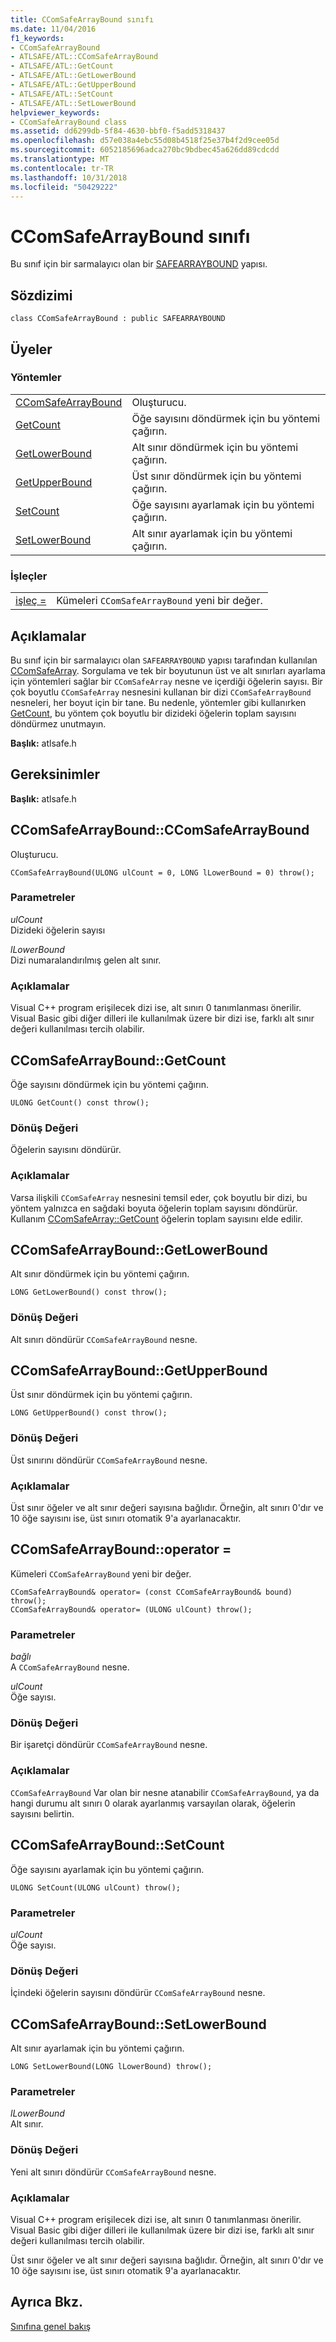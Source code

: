 ```yaml
---
title: CComSafeArrayBound sınıfı
ms.date: 11/04/2016
f1_keywords:
- CComSafeArrayBound
- ATLSAFE/ATL::CComSafeArrayBound
- ATLSAFE/ATL::GetCount
- ATLSAFE/ATL::GetLowerBound
- ATLSAFE/ATL::GetUpperBound
- ATLSAFE/ATL::SetCount
- ATLSAFE/ATL::SetLowerBound
helpviewer_keywords:
- CComSafeArrayBound class
ms.assetid: dd6299db-5f84-4630-bbf0-f5add5318437
ms.openlocfilehash: d57e038a4ebc55d08b4518f25e37b4f2d9cee05d
ms.sourcegitcommit: 6052185696adca270bc9bdbec45a626dd89cdcdd
ms.translationtype: MT
ms.contentlocale: tr-TR
ms.lasthandoff: 10/31/2018
ms.locfileid: "50429222"
---
```

# <a name="ccomsafearraybound-class"></a>CComSafeArrayBound sınıfı

Bu sınıf için bir sarmalayıcı olan bir [SAFEARRAYBOUND](/previous-versions/windows/desktop/api/oaidl/ns-oaidl-tagsafearraybound) yapısı.

## <a name="syntax"></a>Sözdizimi

```
class CComSafeArrayBound : public SAFEARRAYBOUND
```

## <a name="members"></a>Üyeler

### <a name="methods"></a>Yöntemler

|||
|-|-|
|[CComSafeArrayBound](#ccomsafearraybound)|Oluşturucu.|
|[GetCount](#getcount)|Öğe sayısını döndürmek için bu yöntemi çağırın.|
|[GetLowerBound](#getlowerbound)|Alt sınır döndürmek için bu yöntemi çağırın.|
|[GetUpperBound](#getupperbound)|Üst sınır döndürmek için bu yöntemi çağırın.|
|[SetCount](#setcount)|Öğe sayısını ayarlamak için bu yöntemi çağırın.|
|[SetLowerBound](#setlowerbound)|Alt sınır ayarlamak için bu yöntemi çağırın.|

### <a name="operators"></a>İşleçler

|||
|-|-|
|[işleç =](#operator_eq)|Kümeleri `CComSafeArrayBound` yeni bir değer.|

## <a name="remarks"></a>Açıklamalar

Bu sınıf için bir sarmalayıcı olan `SAFEARRAYBOUND` yapısı tarafından kullanılan [CComSafeArray](../../atl/reference/ccomsafearray-class.md). Sorgulama ve tek bir boyutunun üst ve alt sınırları ayarlama için yöntemleri sağlar bir `CComSafeArray` nesne ve içerdiği öğelerin sayısı. Bir çok boyutlu `CComSafeArray` nesnesini kullanan bir dizi `CComSafeArrayBound` nesneleri, her boyut için bir tane. Bu nedenle, yöntemler gibi kullanırken [GetCount](#getcount), bu yöntem çok boyutlu bir dizideki öğelerin toplam sayısını döndürmez unutmayın.

**Başlık:** atlsafe.h

## <a name="requirements"></a>Gereksinimler

**Başlık:** atlsafe.h

##  <a name="ccomsafearraybound"></a>  CComSafeArrayBound::CComSafeArrayBound

Oluşturucu.

```
CComSafeArrayBound(ULONG ulCount = 0, LONG lLowerBound = 0) throw();
```

### <a name="parameters"></a>Parametreler

*ulCount*<br/>
Dizideki öğelerin sayısı

*lLowerBound*<br/>
Dizi numaralandırılmış gelen alt sınır.

### <a name="remarks"></a>Açıklamalar

Visual C++ program erişilecek dizi ise, alt sınırı 0 tanımlanması önerilir. Visual Basic gibi diğer dilleri ile kullanılmak üzere bir dizi ise, farklı alt sınır değeri kullanılması tercih olabilir.

##  <a name="getcount"></a>  CComSafeArrayBound::GetCount

Öğe sayısını döndürmek için bu yöntemi çağırın.

```
ULONG GetCount() const throw();
```

### <a name="return-value"></a>Dönüş Değeri

Öğelerin sayısını döndürür.

### <a name="remarks"></a>Açıklamalar

Varsa ilişkili `CComSafeArray` nesnesini temsil eder, çok boyutlu bir dizi, bu yöntem yalnızca en sağdaki boyuta öğelerin toplam sayısını döndürür. Kullanım [CComSafeArray::GetCount](../../atl/reference/ccomsafearray-class.md#getcount) öğelerin toplam sayısını elde edilir.

##  <a name="getlowerbound"></a>  CComSafeArrayBound::GetLowerBound

Alt sınır döndürmek için bu yöntemi çağırın.

```
LONG GetLowerBound() const throw();
```

### <a name="return-value"></a>Dönüş Değeri

Alt sınırı döndürür `CComSafeArrayBound` nesne.

##  <a name="getupperbound"></a>  CComSafeArrayBound::GetUpperBound

Üst sınır döndürmek için bu yöntemi çağırın.

```
LONG GetUpperBound() const throw();
```

### <a name="return-value"></a>Dönüş Değeri

Üst sınırını döndürür `CComSafeArrayBound` nesne.

### <a name="remarks"></a>Açıklamalar

Üst sınır öğeler ve alt sınır değeri sayısına bağlıdır. Örneğin, alt sınırı 0'dır ve 10 öğe sayısını ise, üst sınırı otomatik 9'a ayarlanacaktır.

##  <a name="operator_eq"></a>  CComSafeArrayBound::operator =

Kümeleri `CComSafeArrayBound` yeni bir değer.

```
CComSafeArrayBound& operator= (const CComSafeArrayBound& bound) throw();
CComSafeArrayBound& operator= (ULONG ulCount) throw();
```

### <a name="parameters"></a>Parametreler

*bağlı*<br/>
A `CComSafeArrayBound` nesne.

*ulCount*<br/>
Öğe sayısı.

### <a name="return-value"></a>Dönüş Değeri

Bir işaretçi döndürür `CComSafeArrayBound` nesne.

### <a name="remarks"></a>Açıklamalar

`CComSafeArrayBound` Var olan bir nesne atanabilir `CComSafeArrayBound`, ya da hangi durumu alt sınırı 0 olarak ayarlanmış varsayılan olarak, öğelerin sayısını belirtin.

##  <a name="setcount"></a>  CComSafeArrayBound::SetCount

Öğe sayısını ayarlamak için bu yöntemi çağırın.

```
ULONG SetCount(ULONG ulCount) throw();
```

### <a name="parameters"></a>Parametreler

*ulCount*<br/>
Öğe sayısı.

### <a name="return-value"></a>Dönüş Değeri

İçindeki öğelerin sayısını döndürür `CComSafeArrayBound` nesne.

##  <a name="setlowerbound"></a>  CComSafeArrayBound::SetLowerBound

Alt sınır ayarlamak için bu yöntemi çağırın.

```
LONG SetLowerBound(LONG lLowerBound) throw();
```

### <a name="parameters"></a>Parametreler

*lLowerBound*<br/>
Alt sınır.

### <a name="return-value"></a>Dönüş Değeri

Yeni alt sınırı döndürür `CComSafeArrayBound` nesne.

### <a name="remarks"></a>Açıklamalar

Visual C++ program erişilecek dizi ise, alt sınırı 0 tanımlanması önerilir. Visual Basic gibi diğer dilleri ile kullanılmak üzere bir dizi ise, farklı alt sınır değeri kullanılması tercih olabilir.

Üst sınır öğeler ve alt sınır değeri sayısına bağlıdır. Örneğin, alt sınırı 0'dır ve 10 öğe sayısını ise, üst sınırı otomatik 9'a ayarlanacaktır.

## <a name="see-also"></a>Ayrıca Bkz.

[Sınıfına genel bakış](../../atl/atl-class-overview.md)
